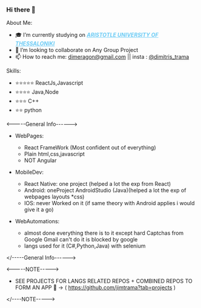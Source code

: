 ### Hi there 👋

About Me:

- 🎓 I’m currently studying on  <a style=" color: #6BCBF5; font-style:italic; " href="https://www.csd.auth.gr/en/" > <b>  ARISTOTLE UNIVERSITY OF THESSALONIKI </b> </a><div>
- 👯 I’m looking to collaborate on Any Group Project
- 📫 How to reach me: dimeragon@gmail.com || insta :  <a href="https://www.instagram.com/dimitris_trama/">@dimitris_trama</a>

Skills:

- ⭐⭐⭐⭐⭐ ReactJs,Javascript
- ⭐⭐⭐⭐   Java,Node
- ⭐⭐⭐     C++
- ⭐⭐       python

<-----General Info------>
- WebPages:
	- React FrameWork (Most confident out of everything)
	- Plain html,css,javascript
	- NOT Angular

- MobileDev:
	- React Native:
		one project (helped a lot the exp from React)
	- Android:
		oneProject AndroidStudio (Java)(helped a lot the exp of webpages layouts *css)
	- IOS:
		never Worked on it (if same theory with Android applies i would give it a go)

- WebAutomations:
	- almost done everything there is to it 
	except hard Captchas from Google
	Gmail can't do it is blocked by google 
	- langs used for it (C#,Python,Java) with selenium
  
</-----General Info------>

<-----NOTE----->
- SEE PROJECTS FOR LANGS RELATED REPOS + COMBINED REPOS TO FORM AN APP 👀 -> ( https://github.com/jimtrama?tab=projects )</br>

</----NOTE----->
            



